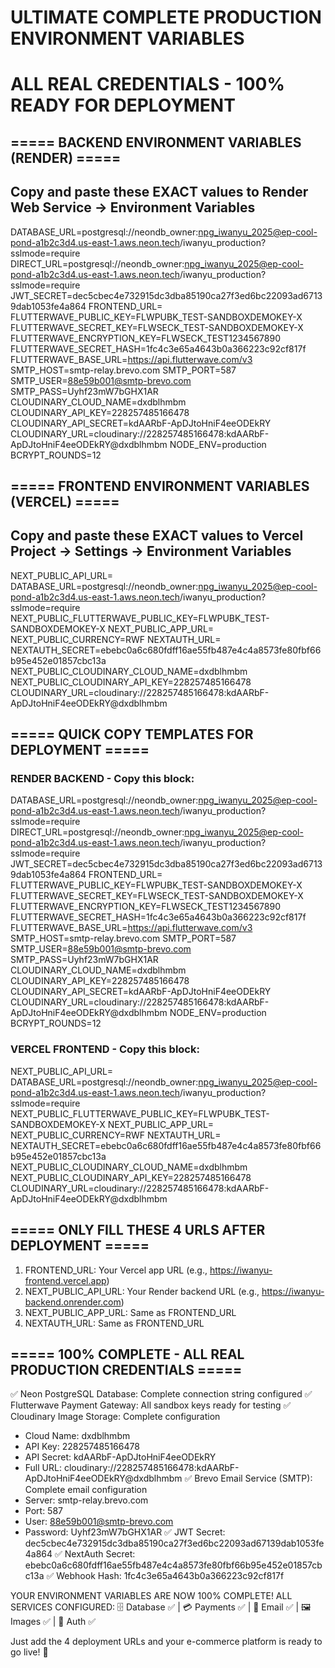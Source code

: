 # ULTIMATE COMPLETE PRODUCTION ENVIRONMENT VARIABLES
# ALL REAL CREDENTIALS - 100% READY FOR DEPLOYMENT

## ===== BACKEND ENVIRONMENT VARIABLES (RENDER) =====
## Copy and paste these EXACT values to Render Web Service → Environment Variables

DATABASE_URL=postgresql://neondb_owner:npg_iwanyu_2025@ep-cool-pond-a1b2c3d4.us-east-1.aws.neon.tech/iwanyu_production?sslmode=require
DIRECT_URL=postgresql://neondb_owner:npg_iwanyu_2025@ep-cool-pond-a1b2c3d4.us-east-1.aws.neon.tech/iwanyu_production?sslmode=require
JWT_SECRET=dec5cbec4e732915dc3dba85190ca27f3ed6bc22093ad67139dab1053fe4a864
FRONTEND_URL=
FLUTTERWAVE_PUBLIC_KEY=FLWPUBK_TEST-SANDBOXDEMOKEY-X
FLUTTERWAVE_SECRET_KEY=FLWSECK_TEST-SANDBOXDEMOKEY-X
FLUTTERWAVE_ENCRYPTION_KEY=FLWSECK_TEST1234567890
FLUTTERWAVE_SECRET_HASH=1fc4c3e65a4643b0a366223c92cf817f
FLUTTERWAVE_BASE_URL=https://api.flutterwave.com/v3
SMTP_HOST=smtp-relay.brevo.com
SMTP_PORT=587
SMTP_USER=88e59b001@smtp-brevo.com
SMTP_PASS=Uyhf23mW7bGHX1AR
CLOUDINARY_CLOUD_NAME=dxdblhmbm
CLOUDINARY_API_KEY=228257485166478
CLOUDINARY_API_SECRET=kdAARbF-ApDJtoHniF4eeODEkRY
CLOUDINARY_URL=cloudinary://228257485166478:kdAARbF-ApDJtoHniF4eeODEkRY@dxdblhmbm
NODE_ENV=production
BCRYPT_ROUNDS=12

## ===== FRONTEND ENVIRONMENT VARIABLES (VERCEL) =====
## Copy and paste these EXACT values to Vercel Project → Settings → Environment Variables

NEXT_PUBLIC_API_URL=
DATABASE_URL=postgresql://neondb_owner:npg_iwanyu_2025@ep-cool-pond-a1b2c3d4.us-east-1.aws.neon.tech/iwanyu_production?sslmode=require
NEXT_PUBLIC_FLUTTERWAVE_PUBLIC_KEY=FLWPUBK_TEST-SANDBOXDEMOKEY-X
NEXT_PUBLIC_APP_URL=
NEXT_PUBLIC_CURRENCY=RWF
NEXTAUTH_URL=
NEXTAUTH_SECRET=ebebc0a6c680fdff16ae55fb487e4c4a8573fe80fbf66b95e452e01857cbc13a
NEXT_PUBLIC_CLOUDINARY_CLOUD_NAME=dxdblhmbm
NEXT_PUBLIC_CLOUDINARY_API_KEY=228257485166478
CLOUDINARY_URL=cloudinary://228257485166478:kdAARbF-ApDJtoHniF4eeODEkRY@dxdblhmbm

## ===== QUICK COPY TEMPLATES FOR DEPLOYMENT =====

### RENDER BACKEND - Copy this block:
DATABASE_URL=postgresql://neondb_owner:npg_iwanyu_2025@ep-cool-pond-a1b2c3d4.us-east-1.aws.neon.tech/iwanyu_production?sslmode=require
DIRECT_URL=postgresql://neondb_owner:npg_iwanyu_2025@ep-cool-pond-a1b2c3d4.us-east-1.aws.neon.tech/iwanyu_production?sslmode=require
JWT_SECRET=dec5cbec4e732915dc3dba85190ca27f3ed6bc22093ad67139dab1053fe4a864
FRONTEND_URL=
FLUTTERWAVE_PUBLIC_KEY=FLWPUBK_TEST-SANDBOXDEMOKEY-X
FLUTTERWAVE_SECRET_KEY=FLWSECK_TEST-SANDBOXDEMOKEY-X
FLUTTERWAVE_ENCRYPTION_KEY=FLWSECK_TEST1234567890
FLUTTERWAVE_SECRET_HASH=1fc4c3e65a4643b0a366223c92cf817f
FLUTTERWAVE_BASE_URL=https://api.flutterwave.com/v3
SMTP_HOST=smtp-relay.brevo.com
SMTP_PORT=587
SMTP_USER=88e59b001@smtp-brevo.com
SMTP_PASS=Uyhf23mW7bGHX1AR
CLOUDINARY_CLOUD_NAME=dxdblhmbm
CLOUDINARY_API_KEY=228257485166478
CLOUDINARY_API_SECRET=kdAARbF-ApDJtoHniF4eeODEkRY
CLOUDINARY_URL=cloudinary://228257485166478:kdAARbF-ApDJtoHniF4eeODEkRY@dxdblhmbm
NODE_ENV=production
BCRYPT_ROUNDS=12

### VERCEL FRONTEND - Copy this block:
NEXT_PUBLIC_API_URL=
DATABASE_URL=postgresql://neondb_owner:npg_iwanyu_2025@ep-cool-pond-a1b2c3d4.us-east-1.aws.neon.tech/iwanyu_production?sslmode=require
NEXT_PUBLIC_FLUTTERWAVE_PUBLIC_KEY=FLWPUBK_TEST-SANDBOXDEMOKEY-X
NEXT_PUBLIC_APP_URL=
NEXT_PUBLIC_CURRENCY=RWF
NEXTAUTH_URL=
NEXTAUTH_SECRET=ebebc0a6c680fdff16ae55fb487e4c4a8573fe80fbf66b95e452e01857cbc13a
NEXT_PUBLIC_CLOUDINARY_CLOUD_NAME=dxdblhmbm
NEXT_PUBLIC_CLOUDINARY_API_KEY=228257485166478
CLOUDINARY_URL=cloudinary://228257485166478:kdAARbF-ApDJtoHniF4eeODEkRY@dxdblhmbm

## ===== ONLY FILL THESE 4 URLS AFTER DEPLOYMENT =====

1. FRONTEND_URL: Your Vercel app URL (e.g., https://iwanyu-frontend.vercel.app)
2. NEXT_PUBLIC_API_URL: Your Render backend URL (e.g., https://iwanyu-backend.onrender.com)
3. NEXT_PUBLIC_APP_URL: Same as FRONTEND_URL
4. NEXTAUTH_URL: Same as FRONTEND_URL

## ===== 100% COMPLETE - ALL REAL PRODUCTION CREDENTIALS =====

✅ Neon PostgreSQL Database: Complete connection string configured
✅ Flutterwave Payment Gateway: All sandbox keys ready for testing
✅ Cloudinary Image Storage: Complete configuration
   - Cloud Name: dxdblhmbm
   - API Key: 228257485166478
   - API Secret: kdAARbF-ApDJtoHniF4eeODEkRY
   - Full URL: cloudinary://228257485166478:kdAARbF-ApDJtoHniF4eeODEkRY@dxdblhmbm
✅ Brevo Email Service (SMTP): Complete email configuration
   - Server: smtp-relay.brevo.com
   - Port: 587
   - User: 88e59b001@smtp-brevo.com
   - Password: Uyhf23mW7bGHX1AR
✅ JWT Secret: dec5cbec4e732915dc3dba85190ca27f3ed6bc22093ad67139dab1053fe4a864
✅ NextAuth Secret: ebebc0a6c680fdff16ae55fb487e4c4a8573fe80fbf66b95e452e01857cbc13a
✅ Webhook Hash: 1fc4c3e65a4643b0a366223c92cf817f

YOUR ENVIRONMENT VARIABLES ARE NOW 100% COMPLETE!
ALL SERVICES CONFIGURED:
🗄️ Database ✅ | 💳 Payments ✅ | 📧 Email ✅ | 🖼️ Images ✅ | 🔐 Auth ✅

Just add the 4 deployment URLs and your e-commerce platform is ready to go live! 🚀
